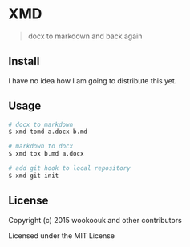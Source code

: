 # XMD

> docx to markdown and back again




## Install

I have no idea how I am going to distribute this yet.


## Usage

```sh
# docx to markdown
$ xmd tomd a.docx b.md

# markdown to docx
$ xmd tox b.md a.docx

# add git hook to local repository
$ xmd git init
```


## License

Copyright (c) 2015 wookoouk and other contributors

Licensed under the MIT License
